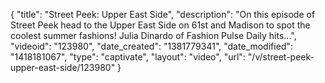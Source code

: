 {
    "title": "Street Peek: Upper East Side",
    "description": "On this episode of Street Peek head to the Upper East Side on 61st and Madison to spot the coolest summer fashions! Julia Dinardo of Fashion Pulse Daily hits...",
    "videoid": "123980",
    "date_created": "1381779341",
    "date_modified": "1418181067",
    "type": "captivate",
    "layout": "video",
    "url": "\/v\/street-peek-upper-east-side\/123980"
}